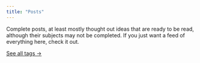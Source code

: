 ```yaml
---
title: "Posts"
---
```

Complete posts, at least mostly thought out ideas that are ready to be read, although their subjects may not be completed. If you just want a feed of everything here, check it out.

[See all tags →](/tags/)